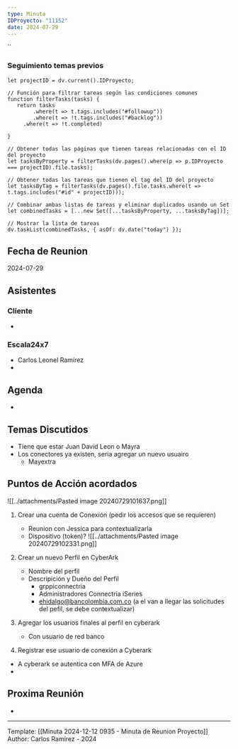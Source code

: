 ```yaml
---
type: Minuta
IDProyecto: "11152"
date: 2024-07-29
---
```


``

### Seguimiento temas previos

```dataviewjs
let projectID = dv.current().IDProyecto;

// Función para filtrar tareas según las condiciones comunes
function filterTasks(tasks) {
   return tasks
        .where(t => t.tags.includes("#followup"))
        .where(t => !t.tags.includes("#backlog"))
     .where(t => !t.completed)
        
}

// Obtener todas las páginas que tienen tareas relacionadas con el ID del proyecto
let tasksByProperty = filterTasks(dv.pages().where(p => p.IDProyecto === projectID).file.tasks);

// Obtener todas las tareas que tienen el tag del ID del proyecto
let tasksByTag = filterTasks(dv.pages().file.tasks.where(t => t.tags.includes("#id" + projectID)));

// Combinar ambas listas de tareas y eliminar duplicados usando un Set
let combinedTasks = [...new Set([...tasksByProperty, ...tasksByTag])];

// Mostrar la lista de tareas
dv.taskList(combinedTasks, { asOf: dv.date("today") });
 ```
## Fecha de Reunion
2024-07-29

## Asistentes

### Cliente
* 
### Escala24x7
- Carlos Leonel Ramírez
-  

## Agenda
* 
## Temas Discutidos
*  Tiene que estar Juan David  Leon o Mayra
* Los conectores ya existen, seria agregar un nuevo usuairo
	* Mayextra

## Puntos de Acción acordados


![[../attachments/Pasted image 20240729101637.png]]


1. Crear una cuenta de Conexión (pedir los accesos que se requieren)
	- Reunion con Jessica para contextualizarla
	- Dispositivo (token)?
![[../attachments/Pasted image 20240729102331.png]]

2. Crear un nuevo Perfil en CyberArk
	- Nombre del perfil
	- Descripición y Dueño del Perfil
		- grppiconnectria
		- Administradores Connectria iSeries
		- ehidalgo@bancolombia.com.co (a el van a llegar las solicitudes del pefil, se debe contextualizar)

3. Agregar los usuarios finales al perfil en cyberark
	- Con usuario de red banco

4. Registrar ese usuario de conexión a Cyberark 


- A cyberark se autentica con MFA de Azure
- 



## Proxima Reunión
*   

---
Template: [[Minuta 2024-12-12 0935 - Minuta de Reunion Proyecto]]
Author: Carlos Ramírez - 2024
